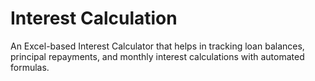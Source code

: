 # Interest Calculation
An Excel-based Interest Calculator that helps in tracking loan balances, principal repayments, and monthly interest calculations with automated formulas.
